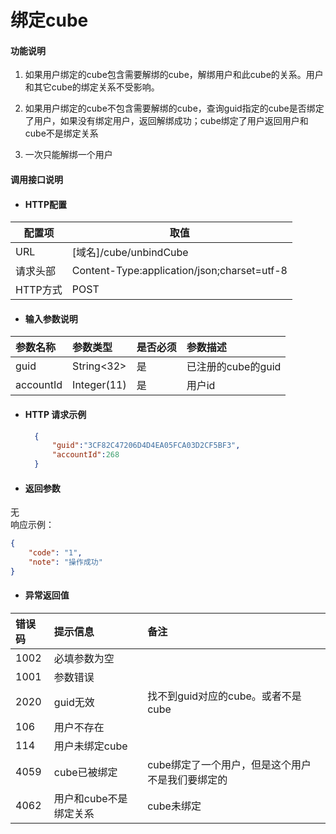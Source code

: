 # 绑定cube

#### 功能说明

1. 如果用户绑定的cube包含需要解绑的cube，解绑用户和此cube的关系。用户和其它cube的绑定关系不受影响。

2. 如果用户绑定的cube不包含需要解绑的cube，查询guid指定的cube是否绑定了用户，如果没有绑定用户，返回解绑成功；cube绑定了用户返回用户和cube不是绑定关系

3. 一次只能解绑一个用户

#### 调用接口说明

* #### HTTP配置

| 配置项 | 取值 |
| --- | --- |
| URL | \[域名\]/cube/unbindCube |
| 请求头部 | Content-Type:application/json;charset=utf-8|
| HTTP方式 | POST |

* #### 输入参数说明

| 参数名称 | 参数类型 | 是否必须 | 参数描述 |
| :--- | :--- | :--- | :--- |
| guid | String&lt;32&gt; | 是 | 已注册的cube的guid |
| accountId | Integer\(11\) | 是 | 用户id |

* #### HTTP 请求示例

  ```json
    {
        "guid":"3CF82C47206D4D4EA05FCA03D2CF5BF3",
        "accountId":268
    }
  ```
* #### 返回参数

无  
响应示例：

```json
{
    "code": "1",
    "note": "操作成功"
}
```

* #### 异常返回值

| 错误码 | 提示信息 | 备注 |
| :--- | :--- | :--- |
| 1002 | 必填参数为空 |  |
| 1001 | 参数错误 |  |
| 2020 | guid无效 | 找不到guid对应的cube。或者不是cube |
| 106 | 用户不存在 |  |
| 114 | 用户未绑定cube |  |
| 4059 | cube已被绑定 | cube绑定了一个用户，但是这个用户不是我们要绑定的 |
| 4062 | 用户和cube不是绑定关系 | cube未绑定 |



